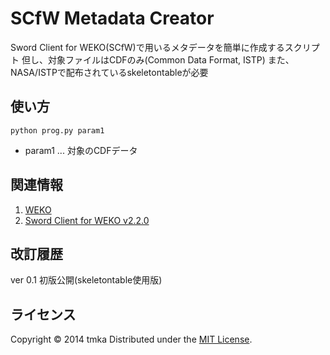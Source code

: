SCfW Metadata Creator
======================

Sword Client for WEKO(SCfW)で用いるメタデータを簡単に作成するスクリプト
但し、対象ファイルはCDFのみ(Common Data Format, ISTP)
また、NASA/ISTPで配布されているskeletontableが必要

使い方
------

	python prog.py param1
* param1 ...  対象のCDFデータ

関連情報
--------

1. [WEKO](http://weko.at.nii.ac.jp/)
2. [Sword Client for WEKO v2.2.0](https://community.repo.nii.ac.jp/news/%E3%83%AA%E3%83%AA%E3%83%BC%E3%82%B9%E3%83%8E%E3%83%BC%E3%83%88/SWORD-Client-for-WEKO/SCfW-ver2.2.0.0/)

  [link]: http://example.com/ "インデックス型のリンク"
  [image]: http://github.com/github.png "インデックス型の画像"


改訂履歴
--------
ver 0.1 初版公開(skeletontable使用版)


ライセンス
----------
Copyright &copy; 2014 tmka
Distributed under the [MIT License][mit].

[MIT]: http://www.opensource.org/licenses/mit-license.php

